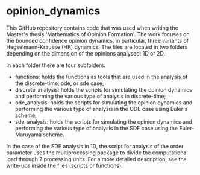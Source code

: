 # opinion_dynamics

This GitHub repository contains code that was used when writing the Master's thesis 'Mathematics of Opinion Formation'. 
The work focuses on the bounded confidence opinion dynamics, in particular, three variants of Hegselmann-Krausse (HK) dynamics. 
The files are located in two folders depending on the dimension of the opinions analysed: 1D or 2D.

In each folder there are four subfolders:
- functions: holds the functions as tools that are used in the analysis of the discrete-time, ode, or sde case;
- discrete_analysis: holds the scripts for simulating the opinion dynamics and performing the various type of analysis in discrete-time;
- ode_analysis: holds the scripts for simulating the opinion dynamics and performing the various type of analysis in the ODE case using Euler's scheme;
- sde_analysis: holds the scripts for simulating the opinion dynamics and performing the various type of analysis in the SDE case using the Euler-Maruyama scheme.

In the case of the SDE analysis in 1D, the script for analysis of the order parameter uses the multiprocessing package to divide the computational load through 7 processing units. For a more detailed description, see the write-ups inside the files (scripts or functions).

